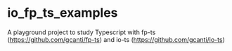 # io_fp_ts_examples 
A playground project to study Typescript with fp-ts (https://github.com/gcanti/fp-ts) and io-ts (https://github.com/gcanti/io-ts)
